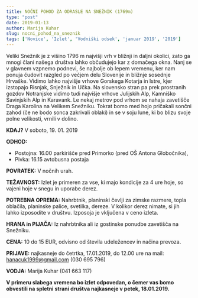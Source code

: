 ```yaml
---
title: NOČNI POHOD ZA ODRASLE NA SNEŽNIK (1769m)
type: "post"
date: 2019-01-13
author: Marija Kuhar
slug: nocni_pohod_na_sneznik
tags: ['Novice', 'Izlet', 'Vodniški odsek', 'januar 2019', '2019']
---
```


Veliki Snežnik je z višino 1796 m najvišji vrh v bližnji in daljni okolici, zato ga mnogi člani našega društva lahko občudujejo kar z domačega okna. Nanj se v glavnem vzpnemo podnevi, še najbolje ob lepem vremenu, ker nam ponuja čudovit razgled po večjem delu Slovenije in bližnje sosednje Hrvaške. Vidimo lahko najvišje vrhove Gorskega Kotarja in Istre, kjer izstopajo Risnjak, Snježnik in Učka. Na slovensko stran pa prek prostranih gozdov Notranjske vidimo tudi najvišje vrhove Julijskih Alp, Kamniško Savinjskih Alp in Karavank. Le nekaj metrov pod vrhom se nahaja zavetišče Draga Karolina na Velikem Snežniku.
Tokrat bomo med hojo pričakali sončni zahod (če ne bodo sonca zakrivali oblaki) in se v soju lune, ki bo blizu svoje polne velikosti, vrnili v dolino.


**KDAJ?** V soboto, 19. 01. 2019

**ODHOD:**

- Postojna: 16.00 parkirišče pred Primorko (pred OŠ Antona Globočnika), 
- Pivka: 16.15 avtobusna postaja<br/>

**POVRATEK:** V nočnih urah.

**TEŽAVNOST:** Izlet je primeren za vse, ki majo kondicije za 4 ure hoje, so vajeni hoje v snegu in uporabe derez.

**POTREBNA OPREMA:** Nahrbtnik, planinski čevlji za zimske razmere, topla oblačila, planinske palice, svetilka, dereze. V kolikor derez nimate, si jih lahko izposodite v društvu. Izposoja je vključena v ceno izleta.

**HRANA in PIJAČA:** Iz nahrbtnika ali iz gostinske ponudbe zavetišča na Snežniku.

**CENA:** 10 do 15 EUR, odvisno od števila udeležencev in načina prevoza.

**PRIJAVE:** najkasneje do četrtka, 17.01.2019, do 12.00 ure na mail: hanacuk1999@gmail.com (030 695 796)

**VODJA:** Marija Kuhar (041 663 117)

**V primeru slabega vremena bo izlet odpovedan, o čemer vas bomo obvestili na spletni strani društva najkasneje v petek, 18.01.2019.**
